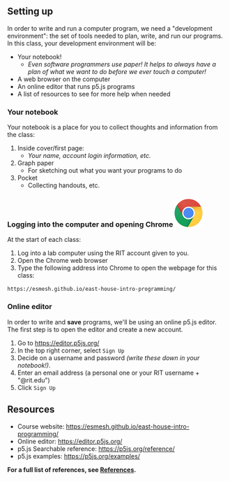 ## Setting up
In order to write and run a computer program, we need a "development environment": the set of tools needed to plan, write, and run our programs. In this class, your development environment will be:

- Your notebook!
    - *Even software programmers use paper! It helps to always have a plan of what we want to do before we ever touch a computer!*
- A web browser on the computer
- An online editor that runs p5.js programs
- A list of resources to see for more help when needed

### Your notebook
Your notebook is a place for you to collect thoughts and information from the class:
1. Inside cover/first page:
    - *Your name, account login information, etc.*
2. Graph paper
    - For sketching out what you want your programs to do
3. Pocket
    - Collecting handouts, etc.
    
### Logging into the computer and opening Chrome ![chrome_logo.png](chrome_logo.png)
At the start of each class:
1. Log into a lab computer using the RIT account given to you.
2. Open the Chrome web browser
3. Type the following address into Chrome to open the webpage for this class:

```
https://esmesh.github.io/east-house-intro-programming/
```

### Online editor
In order to write and **save** programs, we'll be using an online p5.js editor. The first step is to open the editor and create a new account.

1. Go to <a href="https://editor.p5js.org/" target="_blank">https://editor.p5js.org/</a>
2. In the top right corner, select `Sign Up`
3. Decide on a username and password *(write these down in your notebook!)*.
4. Enter an email address (a personal one or your RIT username + "@rit.edu")
5. Click `Sign Up`


## Resources
- Course website: <a href="https://esmesh.github.io/east-house-intro-programming/" target="_blank">https://esmesh.github.io/east-house-intro-programming/</a>
- Online editor: <a href="https://editor.p5js.org/" target="_blank">https://editor.p5js.org/</a>
- p5.js Searchable reference: <a href="https://p5js.org/reference/" target="_blank">https://p5js.org/reference/</a>
- p5.js examples: <a href="https://p5js.org/examples/" target="_blank">https://p5js.org/examples/</a>

**For a full list of references, see [References](References.md).**
